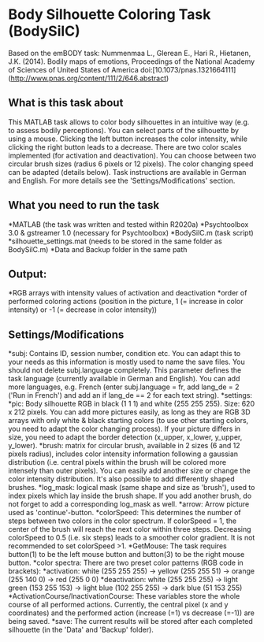 # Body Silhouette Coloring Task (BodySilC)

Based on the emBODY task: Nummenmaa L., Glerean E., Hari R., Hietanen, J.K. (2014). Bodily maps of emotions, Proceedings of the National Academy of Sciences of United States of America doi:[10.1073/pnas.1321664111]
(http://www.pnas.org/content/111/2/646.abstract)

## What is this task about
This MATLAB task allows to color body silhouettes in an intuitive way (e.g. to assess bodily perceptions). You can select parts of the silhouette by using a mouse. Clicking the left button increases the color intensity, while clicking the right button leads to a decrease. There are two color scales implemented (for activation and deactivation). You can choose between two circular brush sizes (radius 6 pixels or 12 pixels). The color changing speed can be adapted (details below). Task instructions are available in German and English. For more details see the 'Settings/Modifications' section.

## What you need to run the task
*MATLAB (the task was written and tested within R2020a)
*Psychtoolbox 3.0 & gstreamer 1.0 (necessary for Psychtoolbox)
*BodySilC.m (task script)
*silhouette_settings.mat (needs to be stored in the same folder as BodySilC.m)
*Data and Backup folder in the same path

## Output: 
*RGB arrays with intensity values of activation and deactivation
*order of performed coloring actions (position in the picture, 1 (= increase in color intensity) or -1 (= decrease in color intensity))

## Settings/Modifications
*subj: Contains ID, session number, condition etc. You can adapt this to your needs as this information is mostly used to name the save files. You should not delete subj.language completely. This parameter defines the task language (currently available in German and English). You can add more languages, e.g. French (enter subj.language = fr, add lang_de = 2 ('Run in French') and add an if lang_de == 2 for each text string).
*settings: 
	*pic: Body silhouette RGB in black (1 1 1) and white (255 255 255). Size: 620 x 212 pixels. You can add more pictures easily, as long as they are RGB 3D arrays with only white & black starting colors (to use other starting colors, you need to adapt the color changing process). If your picture differs in size, you need to adapt the border detection (x_upper, x_lower, y_upper, y_lower).
	*brush: matrix for circular brush, available in 2 sizes (6 and 12 pixels radius), includes color intensity information following a gaussian distribution (i.e. central pixels within the brush will be colored more intensely than outer pixels). You can easily add another size or change the color intensity distribution. It's also possible to add differently shaped brushes.
  	*log_mask: logical mask (same shape and size as 'brush'), used to index pixels which lay inside the brush shape. If you add another brush, do not forget to add a corresponding log_mask as well.
	*arrow: Arrow picture used as 'continue'-button.
	*colorSpeed: This determines the number of steps between two colors in the color spectrum. If colorSpeed = 1, the center of the brush will reach the next color within three steps. Decreasing colorSpeed to 0.5 (i.e. six steps) leads to a smoother color gradient. It is not recommended to set colorSpeed >1. 
*GetMouse: The task requires button(1) to be the left mouse button and button(3) to be the right mouse button.
*color spectra: There are two preset color patterns (RGB code in brackets): 
	*activation: white (255 255 255) -> yellow (255 255 51) -> orange (255 140 0) -> red (255 0 0)
	*deactivation: white (255 255 255) -> light green (153 255 153) -> light blue (102 255 255) -> dark blue (51 153 255)
*ActivationCourse/InactivationCourse: These variables store the whole course of all performed actions. Currently, the central pixel (x and y coordinates) and the performed action (increase (=1) vs decrease (=-1)) are being saved.
*save: The current results will be stored after each completed silhouette (in the 'Data' and 'Backup' folder).
